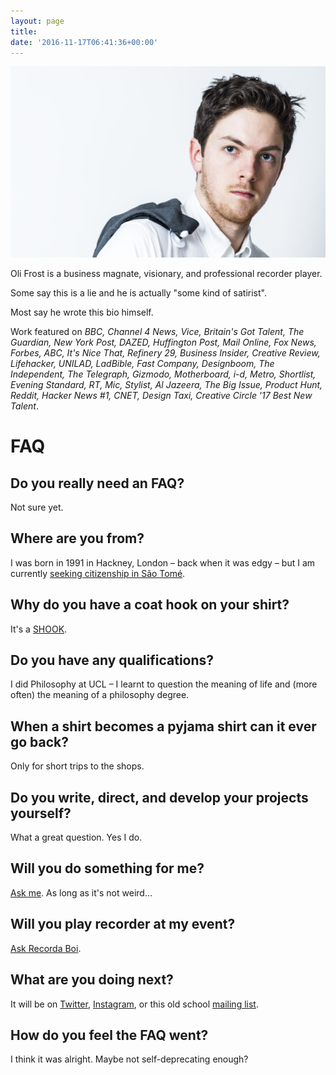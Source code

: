 ```yaml
---
layout: page
title:
date: '2016-11-17T06:41:36+00:00'
---
```

![Oli Frost](/img/olifrost.jpg)

Oli Frost is a business magnate, visionary, and professional recorder player.

Some say this is a lie and he is actually "some kind of satirist".

Most say he wrote this bio himself.

Work featured on *BBC, Channel 4 News, Vice, Britain's Got Talent, The Guardian, New York Post, DAZED, Huffington Post, Mail Online, Fox News, Forbes, ABC, It's Nice That, Refinery 29, Business Insider, Creative Review, Lifehacker, UNILAD, LadBible, Fast Company, Designboom, The Independent, The Telegraph, Gizmodo, Motherboard, i-d, Metro, Shortlist, Evening Standard, RT, Mic, Stylist, Al Jazeera, The Big Issue, Product Hunt, Reddit, Hacker News #1, CNET, Design Taxi, Creative Circle '17 Best New Talent*.

# FAQ

## Do you really need an FAQ?
Not sure yet.

## Where are you from?
I was born in 1991 in Hackney, London – back when it was edgy – but I am currently [seeking citizenship in São Tomé](/blog/sao-tome-citizen/).

## Why do you have a coat hook on your shirt?
It's a [SHOOK](/blog/shook-shirt-hook/).

## Do you have any qualifications?
I did Philosophy at UCL – I learnt to question the meaning of life and (more often) the meaning of a philosophy degree.

## When a shirt becomes a pyjama shirt can it ever go back?
Only for short trips to the shops.

## Do you write, direct, and develop your projects yourself?
What a great question. Yes I do.

## Will you do something for me?
<a href="mailto:{{ site.author.email }}">Ask me</a>. As long as it's not weird…

## Will you play recorder at my event?
<a href="http://olifro.st/recordaboi/">Ask Recorda Boi</a>.

## What are you doing next?
It will be on <a href="https://twitter.com/realolifrost">Twitter</a>, <a href="https://www.instagram.com/realolifrost/">Instagram</a>, or this old school <a href="mailto:mail@olifro.st?subject=I'd like to join the mailing list&">mailing list</a>.

## How do you feel the FAQ went?
I think it was alright. Maybe not self-deprecating enough?
